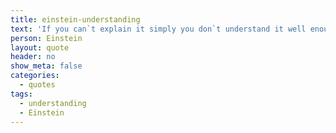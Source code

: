 ```yaml
---
title: einstein-understanding
text: 'If you can`t explain it simply you don`t understand it well enough'
person: Einstein
layout: quote
header: no
show_meta: false
categories:
  - quotes
tags:
  - understanding
  - Einstein
---
```

